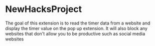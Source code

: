 # NewHacksProject

The goal of this extension is to read the timer data from a website and display the timer value on the pop up extension.
It will also block any websites that don't allow you to be productive such as social media websites